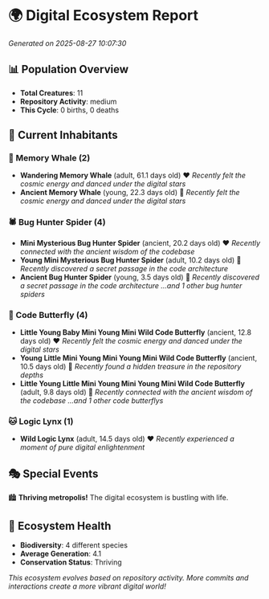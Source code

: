 # 🌍 Digital Ecosystem Report
*Generated on 2025-08-27 10:07:30*

## 📊 Population Overview
- **Total Creatures**: 11
- **Repository Activity**: medium
- **This Cycle**: 0 births, 0 deaths

## 👥 Current Inhabitants

### 🐋 Memory Whale (2)
- **Wandering Memory Whale** (adult, 61.1 days old) ❤️
  *Recently felt the cosmic energy and danced under the digital stars*
- **Ancient Memory Whale** (young, 22.3 days old) 💚
  *Recently felt the cosmic energy and danced under the digital stars*

### 🕷️ Bug Hunter Spider (4)
- **Mini Mysterious Bug Hunter Spider** (ancient, 20.2 days old) ❤️
  *Recently connected with the ancient wisdom of the codebase*
- **Young Mini Mysterious Bug Hunter Spider** (adult, 10.2 days old) 💚
  *Recently discovered a secret passage in the code architecture*
- **Ancient Bug Hunter Spider** (young, 3.5 days old) 💚
  *Recently discovered a secret passage in the code architecture*
  *...and 1 other bug hunter spiders*

### 🦋 Code Butterfly (4)
- **Little Young Baby Mini Young Mini Wild Code Butterfly** (ancient, 12.8 days old) ❤️
  *Recently felt the cosmic energy and danced under the digital stars*
- **Young Little Mini Young Mini Young Mini Wild Code Butterfly** (ancient, 10.5 days old) 💚
  *Recently found a hidden treasure in the repository depths*
- **Little Young Little Mini Young Mini Young Mini Wild Code Butterfly** (adult, 9.8 days old) 💛
  *Recently connected with the ancient wisdom of the codebase*
  *...and 1 other code butterflys*

### 🐱 Logic Lynx (1)
- **Wild Logic Lynx** (adult, 14.5 days old) ❤️
  *Recently experienced a moment of pure digital enlightenment*

## 🎭 Special Events

🏙️ **Thriving metropolis!** The digital ecosystem is bustling with life.

## 🔬 Ecosystem Health
- **Biodiversity**: 4 different species
- **Average Generation**: 4.1
- **Conservation Status**: Thriving

*This ecosystem evolves based on repository activity. More commits and interactions create a more vibrant digital world!*